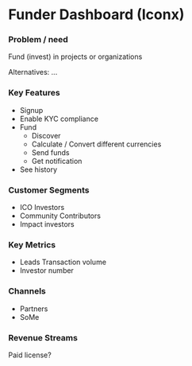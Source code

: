 # Funder Dashboard \(Iconx\)

### Problem / need

Fund \(invest\) in projects or organizations

Alternatives: ...

### Key Features

* Signup
* Enable KYC compliance
* Fund
  * Discover
  * Calculate / Convert different currencies
  * Send funds
  * Get notification
* See history

### Customer Segments

* ICO Investors
* Community Contributors
* Impact investors 

### Key Metrics

* Leads Transaction volume
* Investor number

### Channels

* Partners
* SoMe 

### Revenue Streams

Paid license?

